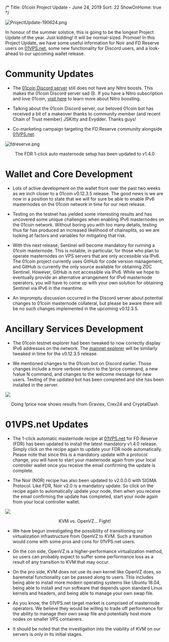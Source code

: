 /*
Title: 01coin Project Update - June 24, 2019
Sort: 22
ShowOnHome: true
*/

![ProjectUpdate-190624.png](https://cdn.steemitimages.com/DQmZvJeGuuAzkVCg3PALFnjyZJv4y5YkJYPhj1GRdCs3z4z/ProjectUpdate-190624.png)

In honour of the summer solstice, this is going to be the longest Project Update of the year. Just kidding! It will be normal-sized. Promise! In this Project Update, we have some useful information for Noir and FD Reserve users on [01VPS.net](https://01vps.net), some new functionality for Discord users, and a look-ahead to our upcoming wallet release.

# Community Updates

- The [01coin Discord server](https://discord.gg/wq5xD6M) still does not have any Nitro boosts. This makes the 01coin Discord server sad 😢. If you have a Nitro subscription and love 01coin, [visit here](https://support.discordapp.com/hc/en-us/articles/360028038352) to learn more about Nitro boosting.

- Talking about the 01coin Discord server, our beloved 01coin bot has received a bit of a makeover thanks to community member (and recent Chain of Trust member) JSKitty and Evydder. Thanks guys!

- Co-marketing campaign targeting the FD Reserve community alongside [01VPS.net](https://01vps.net).

![fdreserve.png](https://cdn.steemitimages.com/DQmSHNuFGt1tAa37mwc18tctKhBcr7i7ZqYNoufHjv34k23/fdreserve.png)
<p style="text-align: center;">The FDR 1-click auto masternode setup has been updated to v1.4.0</p>

# Wallet and Core Development

- Lots of active development on the wallet front over the past two weeks as we inch closer to a 01coin v0.12.3.5 release. The good news is we are now in a position to state that we will for sure be able to enable IPv6 masternodes on the 01coin network in time for our next release.

- Testing on the testnet has yielded some interesting results and has uncovered some unique challenges when enabling IPv6 masternodes on the 01coin network. Without boring you with too many details, testing thus far has produced an increased likelihood of chainsplits, so we are looking at factors and variables for mitigating that risk.

- With this next release, Sentinel will become mandatory for running a 01coin masternode. This is notable, in particular, for those who plan to operate masternodes on VPS servers that are only accessible via IPv6. The 01coin project currently uses GitHub for code version management, and GitHub is currently the only source available for obtaining ZOC Sentinel. However, GitHub is not accessible via IPv6. While we hope to eventually provide an alternative arrangement for IPv6 masternode operators, you will have to come up with your own solution for obtaining Sentinel via IPv6 in the meantime.

- An impromptu discussion occurred in the Discord server about potential changes to 01coin masternode collateral, but please be aware there will be no such changes implemented in the upcoming v0.12.3.5.

# Ancillary Services Development

- The 01coin testnet explorer had been tweaked to now correctly display IPv6 addresses on the network. The [mainnet explorer](https://explorer.01coin.io/) will be similarly tweaked in time for the v0.12.3.5 release.

- We mentioned changes to the 01coin bot on Discord earlier. Those changes include a more verbose return to the !price command, a new !value N command, and changes to the welcome message for new users. Testing of the updated bot has been completed and she has been installed in the server.

![](https://cdn.steemitimages.com/DQmUYfPCFHgYryBtGNJiUd1BJaoBmmgqG7dNRrnMBNRZNgy/image.png)
<p style="text-align: center;">Doing !price now shows results from Graviex, Crex24 and CryptalDash</p>

# 01VPS.net Updates

- The 1-click automatic masternode recipe at [01VPS.net](https://01vps.net) for FD Reserve (FDR) has been updated to install the latest mandatory v1.4.0 release. Simply click on the recipe again to update your FDR node automatically. Please note that since this is a mandatory update with a protocol change, you will have to start your masternode again from your local controller wallet once you receive the email confirming the update is complete.

- The Noir (NOR) recipe has also been updated to v2.0.0.0 with SIGMA Protocol. Like FDR, Noir v2.0 is a mandatory update. So click on the recipe again to automatically update your node, then when you receive the email confirming the update has completed, start your node again from your local controller wallet.

![](https://cdn.steemitimages.com/DQmRwVjVmxaVaUmWBS1boQwWTXxbBkfiBiEb424u6EnWkiL/image.png)
<p style="text-align: center;">KVM vs. OpenVZ... Fight!</p>

- We have begun investigating the possibility of transitioning our virtualization infrastructure from OpenVZ to KVM. Such a transition would come with some pros and cons for 01VPS.net users. 

- On the con side, OpenVZ is a higher-performance virtualization method, so users can probably expect to suffer some performance loss as a result of any transition to KVM that may occur. 

- On the pro side, KVM does not use its own kernel like OpenVZ does, so baremetal functionality can be passed along to users. This includes being able to install more modern operating systems like Ubuntu 18.04, being able to install and run software that depends upon standard Linux kernels and headers, and being able to manage your own swap file. 

- As you know, the 01VPS.net target market is comprised of masternode operators. We believe they would be willing to trade off performance for the ability to manage their own swap file and potentially host more nodes on smaller VPS containers. 

- It should be noted that the investigation into the viability of KVM on our servers is only in its initial stages.
